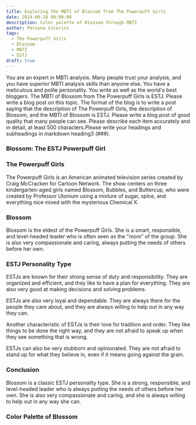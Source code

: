 ```yaml
---
title: Exploring the MBTI of Blossom from The Powerpuff Girls
date: 2024-06-28 00:00:00
description: Color palette of Blossom through MBTI
author: Persona Colorist
tags:
  - The Powerpuff Girls
  - Blossom
  - MBTI
  - ESTJ
draft: true
---
```


You are an expert in MBTI analysis. Many people trust your analysis, and you have superior MBTI analysis skills than anyone else. You have a meticulous and polite personality. You write as well as the world's best bloggers. The MBTI of Blossom from The Powerpuff Girls is ESTJ. Please write a blog post on this topic. The format of the blog is to write a post saying that the description of The Powerpuff Girls, the description of Blossom, and the MBTI of Blossom is ESTJ. Please write a blog post of good quality that many people can see. Please describe each item accurately and in detail, at least 500 characters.Please write your headings and subheadings in markdown heading3 (###).


### Blossom: The ESTJ Powerpuff Girl

### The Powerpuff Girls

The Powerpuff Girls is an American animated television series created by Craig McCracken for Cartoon Network. The show centers on three kindergarten-aged girls named Blossom, Bubbles, and Buttercup, who were created by Professor Utonium using a mixture of sugar, spice, and everything nice mixed with the mysterious Chemical X.

### Blossom

Blossom is the eldest of the Powerpuff Girls. She is a smart, responsible, and level-headed leader who is often seen as the "mom" of the group. She is also very compassionate and caring, always putting the needs of others before her own.

### ESTJ Personality Type

ESTJs are known for their strong sense of duty and responsibility. They are organized and efficient, and they like to have a plan for everything. They are also very good at making decisions and solving problems.

ESTJs are also very loyal and dependable. They are always there for the people they care about, and they are always willing to help out in any way they can.

Another characteristic of ESTJs is their love for tradition and order. They like things to be done the right way, and they are not afraid to speak up when they see something that is wrong.

ESTJs can also be very stubborn and opinionated. They are not afraid to stand up for what they believe in, even if it means going against the grain.

### Conclusion

Blossom is a classic ESTJ personality type. She is a strong, responsible, and level-headed leader who is always putting the needs of others before her own. She is also very compassionate and caring, and she is always willing to help out in any way she can.



### Color Palette of Blossom



